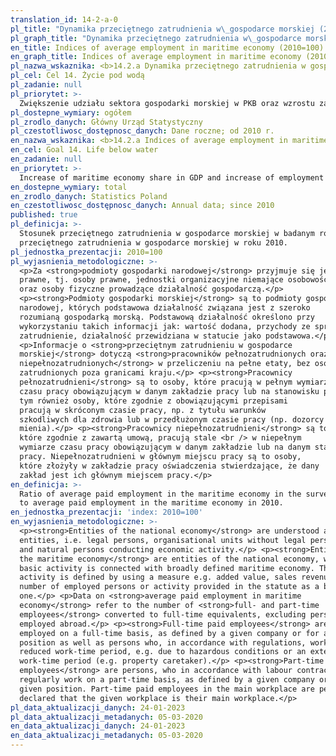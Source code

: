 ```yaml
---
translation_id: 14-2-a-0
pl_title: "Dynamika przeciętnego zatrudnienia w\_gospodarce morskiej (2010=100)"
pl_graph_title: "Dynamika przeciętnego zatrudnienia w\_gospodarce morskiej (2010=100)"
en_title: Indices of average employment in maritime economy (2010=100)
en_graph_title: Indices of average employment in maritime economy (2010=100)
pl_nazwa_wskaznika: <b>14.2.a Dynamika przeciętnego zatrudnienia w gospodarce morskiej (2010=100)</b>
pl_cel: Cel 14. Życie pod wodą
pl_zadanie: null
pl_priorytet: >-
  Zwiększenie udziału sektora gospodarki morskiej w PKB oraz wzrostu zatrudnienia w gospodarce morskiej
pl_dostepne_wymiary: ogółem
pl_zrodlo_danych: Główny Urząd Statystyczny
pl_czestotliwosc_dostępnosc_danych: Dane roczne; od 2010 r.
en_nazwa_wskaznika: <b>14.2.a Indices of average employment in maritime economy (2010=100)</b>
en_cel: Goal 14. Life below water
en_zadanie: null
en_priorytet: >-
  Increase of maritime economy share in GDP and increase of employment in maritime economy
en_dostepne_wymiary: total
en_zrodlo_danych: Statistics Poland
en_czestotliwosc_dostępnosc_danych: Annual data; since 2010
published: true
pl_definicja: >-
  Stosunek przeciętnego zatrudnienia w gospodarce morskiej w badanym roku do
  przeciętnego zatrudnienia w gospodarce morskiej w roku 2010.
pl_jednostka_prezentacji: 2010=100
pl_wyjasnienia_metodologiczne: >-
  <p>Za <strong>podmioty gospodarki narodowej</strong> przyjmuje się jednostki
  prawne, tj. osoby prawne, jednostki organizacyjne niemające osobowości prawnej
  oraz osoby fizyczne prowadzące działalność gospodarczą.</p>
  <p><strong>Podmioty gospodarki morskiej</strong> są to podmioty gospodarki
  narodowej, których podstawowa działalność związana jest z szeroko
  rozumianą gospodarką morską. Podstawową działalność określono przy
  wykorzystaniu takich informacji jak: wartość dodana, przychody ze sprzedaży,
  zatrudnienie, działalność przewidziana w statucie jako podstawowa.</p>
  <p>Informacje o <strong>przeciętnym zatrudnieniu w gospodarce
  morskiej</strong> dotyczą <strong>pracowników pełnozatrudnionych oraz
  niepełnozatrudnionych</strong> w przeliczeniu na pełne etaty, bez osób
  zatrudnionych poza granicami kraju.</p> <p><strong>Pracownicy
  pełnozatrudnieni</strong> są to osoby, które pracują w pełnym wymiarze
  czasu pracy obowiązującym w danym zakładzie pracy lub na stanowisku pracy, w
  tym również osoby, które zgodnie z obowiązującymi przepisami
  pracują w skróconym czasie pracy, np. z tytułu warunków
  szkodliwych dla zdrowia lub w przedłużonym czasie pracy (np. dozorcy
  mienia).</p> <p><strong>Pracownicy niepełnozatrudnieni</strong> są to osoby,
  które zgodnie z zawartą umową, pracują stale <br /> w niepełnym
  wymiarze czasu pracy obowiązującym w danym zakładzie lub na danym stanowisku
  pracy. Niepełnozatrudnieni w głównym miejscu pracy są to osoby,
  które złożyły w zakładzie pracy oświadczenia stwierdzające, że dany
  zakład jest ich głównym miejscem pracy.</p>
en_definicja: >-
  Ratio of average paid employment in the maritime economy in the surveyed year
  to average paid employment in the maritime economy in 2010.
en_jednostka_prezentacji: 'index: 2010=100'
en_wyjasnienia_metodologiczne: >-
  <p><strong>Entities of the national economy</strong> are understood as legal
  entities, i.e. legal persons, organisational units without legal personality
  and natural persons conducting economic activity.</p> <p><strong>Entities of
  the maritime economy</strong> are entities of the national economy, whose
  basic activity is connected with broadly defined maritime economy. The basic
  activity is defined by using a measure e.g. added value, sales revenues,
  number of employed persons or activity provided in the statute as a basic
  one.</p> <p>Data on <strong>average paid employment in maritime
  economy</strong> refer to the number of <strong>full- and part-time
  employees</strong> converted to full-time equivalents, excluding persons
  employed abroad.</p> <p><strong>Full-time paid employees</strong> are persons
  employed on a full-time basis, as defined by a given company or for a given
  position as well as persons who, in accordance with regulations, work a
  reduced work-time period, e.g. due to hazardous conditions or an extended
  work-time period (e.g. property caretaker).</p> <p><strong>Part-time paid
  employees</strong> are persons, who in accordance with labour contracts,
  regularly work on a part-time basis, as defined by a given company or for a
  given position. Part-time paid employees in the main workplace are persons who
  declared that the given workplace is their main workplace.</p>
pl_data_aktualizacji_danych: 24-01-2023
pl_data_aktualizacji_metadanych: 05-03-2020
en_data_aktualizacji_danych: 24-01-2023
en_data_aktualizacji_metadanych: 05-03-2020
---
```

